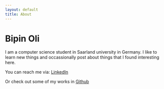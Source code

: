 ```yaml
---
layout: default
title: About
---
```


Bipin Oli
======

I am a computer science student in Saarland university in Germany.
I like to learn new things and occassionally post about things that I found interesting here.

You can reach me via:
[LinkedIn](https://www.linkedin.com/in/olibipin/)

Or check out some of my works in [Github](https://github.com/Bipinoli)

